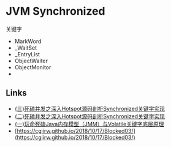 #  JVM Synchronized

关键字

- MarkWord
- _WaitSet
- _EntryList
- ObjectWaiter
- ObjectMonitor
- 

## Links 

- [(三)死磕并发之深入Hotspot源码剖析Synchronized关键字实现](https://juejin.cn/post/6977744259688939551)
- [(二)死磕并发之深入Hotspot源码剖析Synchronized关键字实现](https://juejin.cn/post/6977744582725681182)
- [(一)玩命死磕Java内存模型（JMM）与Volatile关键字底层原理](https://juejin.cn/post/6977323236186914852)
- [https://cgiirw.github.io/2018/10/17/Blocked03/](https://cgiirw.github.io/2018/10/17/Blocked03/)